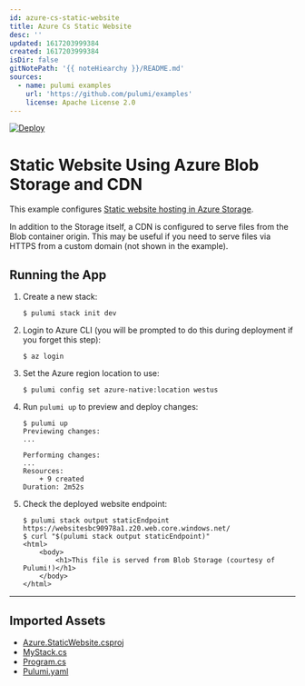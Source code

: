 ```yaml
---
id: azure-cs-static-website
title: Azure Cs Static Website
desc: ''
updated: 1617203999384
created: 1617203999384
isDir: false
gitNotePath: '{{ noteHiearchy }}/README.md'
sources:
  - name: pulumi examples
    url: 'https://github.com/pulumi/examples'
    license: Apache License 2.0
---
```

[![Deploy](https://get.pulumi.com/new/button.svg)](https://app.pulumi.com/new)

# Static Website Using Azure Blob Storage and CDN

This example configures [Static website hosting in Azure Storage](https://docs.microsoft.com/en-us/azure/storage/blobs/storage-blob-static-website).

In addition to the Storage itself, a CDN is configured to serve files from the Blob container origin. This may be useful if you need to serve files via HTTPS from a custom domain (not shown in the example).

## Running the App

1. Create a new stack:

   ```
   $ pulumi stack init dev
   ```

2. Login to Azure CLI (you will be prompted to do this during deployment if you forget this step):

   ```
   $ az login
   ```

3. Set the Azure region location to use:

   ```
   $ pulumi config set azure-native:location westus
   ```

4. Run `pulumi up` to preview and deploy changes:

   ```
   $ pulumi up
   Previewing changes:
   ...

   Performing changes:
   ...
   Resources:
       + 9 created
   Duration: 2m52s
   ```

5. Check the deployed website endpoint:

   ```
   $ pulumi stack output staticEndpoint
   https://websitesbc90978a1.z20.web.core.windows.net/
   $ curl "$(pulumi stack output staticEndpoint)"
   <html>
       <body>
           <h1>This file is served from Blob Storage (courtesy of Pulumi!)</h1>
       </body>
   </html>
   ```

* * *

## Imported Assets

- [Azure.StaticWebsite.csproj](/assets/azure.csproj)
- [MyStack.cs](/assets/mystack.cs)
- [Program.cs](/assets/program.cs)
- [Pulumi.yaml](/assets/pulumi.yaml)

